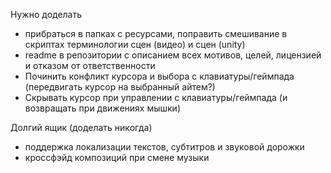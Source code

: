Нужно доделать

* прибраться в папках с ресурсами, поправить смешивание в скриптах терминологии сцен (видео) и сцен (unity)
* readme в репозитории с описанием всех мотивов, целей, лицензией и отказом от ответственности
* Починить конфликт курсора и выбора с клавиатуры/геймпада (передвигать курсор на выбранный айтем?)
* Скрывать курсор при управлении с клавиатуры/геймпада (и возвращать при движениях мышки)

Долгий ящик (доделать никогда)

* поддержка локализации текстов, субтитров и звуковой дорожки
* кроссфэйд композиций при смене музыки